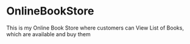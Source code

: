 # OnlineBookStore

This is my Online Book Store where customers can View List of Books, which are available and buy them
